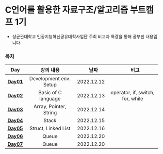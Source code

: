 # C언어를 활용한 자료구조/알고리즘 부트캠프 1기

- 성균관대학교 인공지능혁신공유대학사업단 주최 비교과 특강을 통해 공부한 내용입니다.

### 목차

|                                                      Day                                                       |       강의 내용        |  　날짜　  |             　비고　             |
| :------------------------------------------------------------------------------------------------------------: | :--------------------: | :--------: | :------------------------------: |
|     [**Day01**](https://github.com/yesjuhee/data_structure-algorithm-bootcamp/tree/main/Day01-BasicOfC_1)      | Development env. Setup | 2022.12.12 |                　                |
|     [**Day02**](https://github.com/yesjuhee/data_structure-algorithm-bootcamp/tree/main/Day02-BasicOfC_2)      |  Basic of C language   | 2022.12.13 | operator, if, switch, for, while |
|     [**Day03**](https://github.com/yesjuhee/data_structure-algorithm-bootcamp/tree/main/Day03-Array%2CPointer%2CString)     | Array, Pointer, String | 2022.12.14 |                                  |
|        [**Day04**](https://github.com/yesjuhee/data_structure-algorithm-bootcamp/tree/main/Day04-Stack)        |         Stack          | 2022.12.15 |                                  |
| [**Day05**](https://github.com/yesjuhee/data_structure-algorithm-bootcamp/tree/main/Day05-Struct%2CLinkedList) |  Struct, Linked List   | 2022.12.16 |                                  |
| [**Day06**](https://github.com/yesjuhee/data_structure-algorithm-bootcamp/tree/main/Day06-Queue) |  Queue   | 2022.12.20 |                                  |
| [**Day07**](https://github.com/yesjuhee/data_structure-algorithm-bootcamp/tree/main/Day07-Tree) |  Queue   | 2022.12.20 |                                  |
